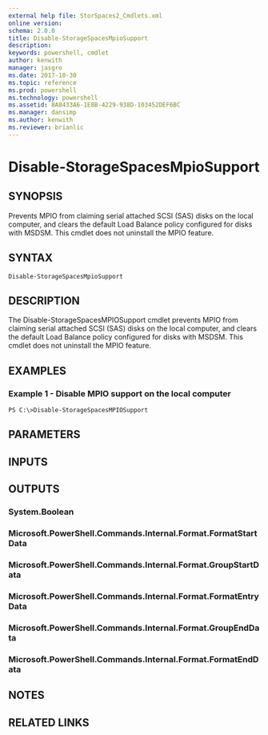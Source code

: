```yaml
---
external help file: StorSpaces2_Cmdlets.xml
online version: 
schema: 2.0.0
title: Disable-StorageSpacesMpioSupport
description: 
keywords: powershell, cmdlet
author: kenwith
manager: jasgro
ms.date: 2017-10-30
ms.topic: reference
ms.prod: powershell
ms.technology: powershell
ms.assetid: 8A8433A6-1E8B-4229-938D-103452DEF6BC
ms.manager: dansimp
ms.author: kenwith
ms.reviewer: brianlic
---
```


# Disable-StorageSpacesMpioSupport

## SYNOPSIS
Prevents MPIO from claiming serial attached SCSI (SAS) disks on the local computer, and clears the default Load Balance policy configured for disks with MSDSM.
This cmdlet does not uninstall the MPIO feature.

## SYNTAX

```
Disable-StorageSpacesMpioSupport
```

## DESCRIPTION
The Disable-StorageSpacesMPIOSupport cmdlet prevents MPIO from claiming serial attached SCSI (SAS) disks on the local computer, and clears the default Load Balance policy configured for disks with MSDSM.
This cmdlet does not uninstall the MPIO feature.

## EXAMPLES

### Example 1 - Disable MPIO support on the local computer
```
PS C:\>Disable-StorageSpacesMPIOSupport
```

## PARAMETERS

## INPUTS

## OUTPUTS

### System.Boolean

### Microsoft.PowerShell.Commands.Internal.Format.FormatStartData

### Microsoft.PowerShell.Commands.Internal.Format.GroupStartData

### Microsoft.PowerShell.Commands.Internal.Format.FormatEntryData

### Microsoft.PowerShell.Commands.Internal.Format.GroupEndData

### Microsoft.PowerShell.Commands.Internal.Format.FormatEndData

## NOTES

## RELATED LINKS

